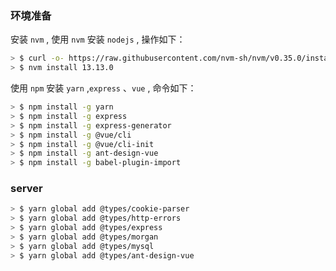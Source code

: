 ### 环境准备

安装 `nvm` , 使用 `nvm` 安装 `nodejs` , 操作如下：
```bash
> $ curl -o- https://raw.githubusercontent.com/nvm-sh/nvm/v0.35.0/install.sh | bash
> $ nvm install 13.13.0
```

使用 `npm` 安装 `yarn` ,`express` 、`vue` , 命令如下：

```bash
> $ npm install -g yarn
> $ npm install -g express
> $ npm install -g express-generator
> $ npm install -g @vue/cli
> $ npm install -g @vue/cli-init
> $ npm install -g ant-design-vue
> $ npm install -g babel-plugin-import
```

### server

```bash
> $ yarn global add @types/cookie-parser
> $ yarn global add @types/http-errors
> $ yarn global add @types/express
> $ yarn global add @types/morgan
> $ yarn global add @types/mysql
> $ yarn global add @types/ant-design-vue
```